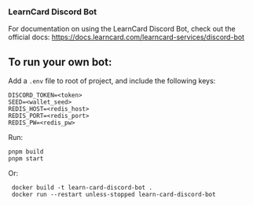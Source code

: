 ### LearnCard Discord Bot

For documentation on using the LearnCard Discord Bot, check out the official docs:
https://docs.learncard.com/learncard-services/discord-bot

## To run your own bot:

Add a `.env` file to root of project, and include the following keys:

```
DISCORD_TOKEN=<token>
SEED=<wallet_seed>
REDIS_HOST=<redis_host>
REDIS_PORT=<redis_port>
REDIS_PW=<redis_pw>
```

Run:

```
pnpm build
pnpm start
```

Or:

```
 docker build -t learn-card-discord-bot .
 docker run --restart unless-stopped learn-card-discord-bot
```